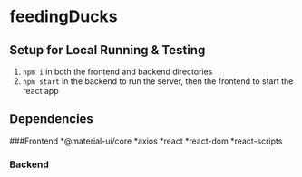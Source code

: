# feedingDucks

## Setup for Local Running & Testing
1. `npm i` in both the frontend and backend directories
2. `npm start` in the backend to run the server, then the frontend to start the react app


## Dependencies

###Frontend
*@material-ui/core
*axios
*react
*react-dom
*react-scripts


### Backend
